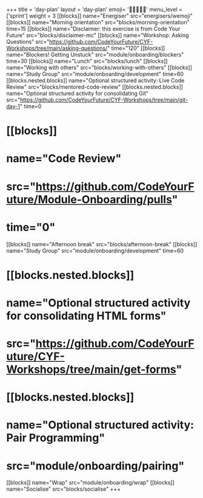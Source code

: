 +++
title = 'day-plan'
layout = 'day-plan'
emoji= '🧑🏾‍🤝‍🧑🏾'
menu_level = ['sprint']
weight = 3
[[blocks]]
name="Energiser"
src="energisers/wemoji"
[[blocks]]
name="Morning orientation"
src="blocks/morning-orientation"
time=15
[[blocks]]
name="Disclaimer: this exercise is from Code Your Future"
src="blocks/disclaimer-mc"
[[blocks]]
name="Workshop: Asking Questions"
src="https://github.com/CodeYourFuture/CYF-Workshops/tree/main/asking-questions/"
time="120"
[[blocks]]
name="Blockers! Getting Unstuck"
src="module/onboarding/blockers"
time=30
[[blocks]]
name="Lunch"
src="blocks/lunch"
[[blocks]]
name="Working with others"
src="blocks/working-with-others"
[[blocks]]
name="Study Group"
src="module/onboarding/development"
time=60
[[blocks.nested.blocks]]
name="Optional structured activity: Live Code Review"
src="blocks/mentored-code-review"
[[blocks.nested.blocks]]
name="Optional structured activity for consolidating Git"
src="https://github.com/CodeYourFuture/CYF-Workshops/tree/main/git-day-1"
time=0
# [[blocks]]
# name="Code Review"
# src="https://github.com/CodeYourFuture/Module-Onboarding/pulls"
# time="0"
[[blocks]]
name="Afternoon break"
src="blocks/afternoon-break"
[[blocks]]
name="Study Group"
src="module/onboarding/development"
time=60
# [[blocks.nested.blocks]]
# name="Optional structured activity for consolidating HTML forms"
# src="https://github.com/CodeYourFuture/CYF-Workshops/tree/main/get-forms"
# [[blocks.nested.blocks]]
# name="Optional structured activity: Pair Programming"
# src="module/onboarding/pairing"
[[blocks]]
name="Wrap"
src="module/onboarding/wrap"
[[blocks]]
name="Socialise"
src="blocks/socialise"
+++
